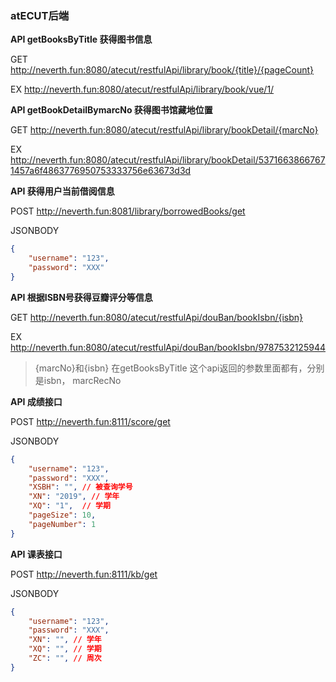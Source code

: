### atECUT后端

**API  getBooksByTitle    获得图书信息**

GET http://neverth.fun:8080/atecut/restfulApi/library/book/{title}/{pageCount}

EX  http://neverth.fun:8080/atecut/restfulApi/library/book/vue/1/

**API getBookDetailBymarcNo  获得图书馆藏地位置**

GET http://neverth.fun:8080/atecut/restfulApi/library/bookDetail/{marcNo}

EX  http://neverth.fun:8080/atecut/restfulApi/library/bookDetail/53716638667671457a6f4863776950753333756e63673d3d


**API 获得用户当前借阅信息**

POST http://neverth.fun:8081/library/borrowedBooks/get

JSONBODY 
```json
{
    "username": "123",
    "password": "XXX"
}
```
**API 根据ISBN号获得豆瓣评分等信息**

GET http://neverth.fun:8080/atecut/restfulApi/douBan/bookIsbn/{isbn}

EX http://neverth.fun:8080/atecut/restfulApi/douBan/bookIsbn/9787532125944

> {marcNo}和{isbn}  在getBooksByTitle 这个api返回的参数里面都有，分别是isbn， marcRecNo

**API 成绩接口**

POST http://neverth.fun:8111/score/get

JSONBODY 
```json
{
    "username": "123",
    "password": "XXX",
    "XSBH": "", // 被查询学号
    "XN": "2019", // 学年
    "XQ": "1",  // 学期
    "pageSize": 10,
    "pageNumber": 1
}
```

**API 课表接口**

POST http://neverth.fun:8111/kb/get

JSONBODY 
```json
{
    "username": "123",
    "password": "XXX",
    "XN": "", // 学年
    "XQ": "", // 学期
    "ZC": "", // 周次
}
```


